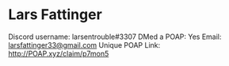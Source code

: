 # Lars Fattinger

Discord username: larsentrouble#3307
DMed a POAP: Yes
Email: larsfattinger33@gmail.com
Unique POAP Link: 
http://POAP.xyz/claim/p7mon5